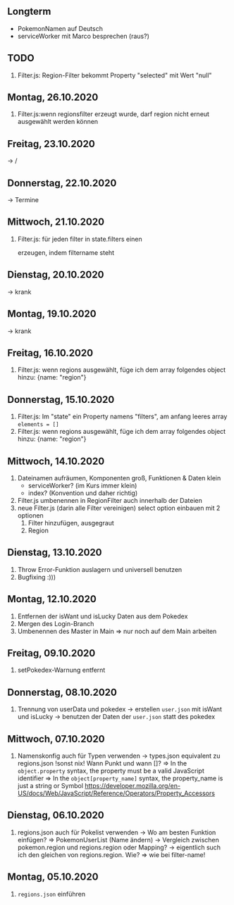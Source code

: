 ## Longterm
- PokemonNamen auf Deutsch
- serviceWorker mit Marco besprechen (raus?)

## TODO
1. Filter.js: Region-Filter bekommt Property "selected" mit Wert "null"

## Montag, 26.10.2020
1. Filter.js:wenn regionsfilter erzeugt wurde, darf region nicht erneut ausgewählt werden können

## Freitag, 23.10.2020
-> / 

## Donnerstag, 22.10.2020
-> Termine

## Mittwoch, 21.10.2020
1. Filter.js: für jeden filter in state.filters einen <p> erzeugen, indem filtername steht

## Dienstag, 20.10.2020
-> krank

## Montag, 19.10.2020
-> krank

## Freitag, 16.10.2020
1. Filter.js: wenn regions ausgewählt, füge ich dem array folgendes object hinzu:
    {name: "region"}

## Donnerstag, 15.10.2020
1. Filter.js: Im "state" ein Property namens "filters", am anfang leeres array      `elements = []`
2. Filter.js: wenn regions ausgewählt, füge ich dem array folgendes object hinzu:
    {name: "region"}

## Mittwoch, 14.10.2020
1. Dateinamen aufräumen, Komponenten groß, Funktionen & Daten klein
    - serviceWorker? (im Kurs immer klein)
    - index? (Konvention und daher richtig)
2. Filter.js umbenennen in RegionFilter auch innerhalb der Dateien
3. neue Filter.js (darin alle Filter vereinigen) 
    select option einbauen mit 2 optionen 
    1. Filter hinzufügen, ausgegraut
    2. Region

## Dienstag, 13.10.2020
1. Throw Error-Funktion auslagern und universell benutzen
2. Bugfixing :)))

## Montag, 12.10.2020
1. Entfernen der isWant und isLucky Daten aus dem Pokedex
2. Mergen des Login-Branch
3. Umbenennen des Master in Main 
    => nur noch auf dem Main arbeiten

## Freitag, 09.10.2020
1. setPokedex-Warnung entfernt

## Donnerstag, 08.10.2020
1. Trennung von userData und pokedex
    -> erstellen `user.json` mit isWant und isLucky
    -> benutzen der Daten der `user.json` statt des pokedex  

## Mittwoch, 07.10.2020
1. Namenskonfig auch für Typen verwenden
    -> types.json equivalent zu regions.json !sonst nix!
    Wann Punkt und wann []?
    => In the `object.property` syntax, the property must be a valid JavaScript identifier
    => In the `object[property_name]` syntax, the property_name is just a string or Symbol
    https://developer.mozilla.org/en-US/docs/Web/JavaScript/Reference/Operators/Property_Accessors

## Dienstag, 06.10.2020
1. regions.json auch für Pokelist verwenden
    -> Wo am besten Funktion einfügen? => PokemonUserList (Name ändern)
    -> Vergleich zwischen pokemon.region und regions.region oder Mapping?
    -> eigentlich such ich den gleichen von regions.region. Wie?
    => wie bei filter-name!

## Montag, 05.10.2020
1. `regions.json` einführen